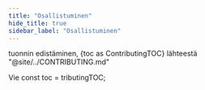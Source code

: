 ```yaml
---
title: "Osallistuminen"
hide_title: true
sidebar_label: "Osallistuminen"
---
```


tuonnin edistäminen, {toc as ContributingTOC} lähteestä "@site/../CONTRIBUTING.md"

<Contributing />

Vie const toc = tributingTOC;

